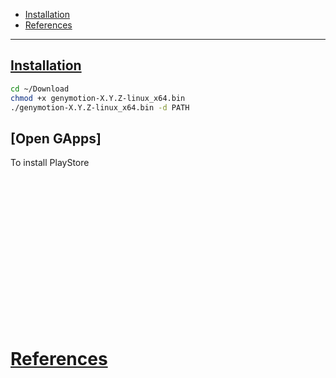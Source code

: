 - [Installation](#installation)
- [References](#references)

-------------------------------------------

## [Installation](#installation)
```sh
cd ~/Download
chmod +x genymotion-X.Y.Z-linux_x64.bin
./genymotion-X.Y.Z-linux_x64.bin -d PATH
```

## [Open GApps]
To install PlayStore
```sh

```

## 
```sh

```

## 
```sh

```

## 
```sh

```

## 
```sh

```

## 
```sh

```

## 
```sh

```

## 
```sh

```

## 
```sh

```

# [References](#references-1)

